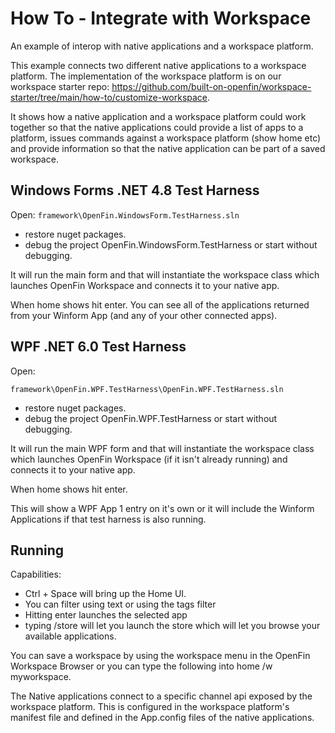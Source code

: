 # How To - Integrate with Workspace

An example of interop with native applications and a workspace platform.

This example connects two different native applications to a workspace platform. The implementation of the workspace platform is on our workspace starter repo: <https://github.com/built-on-openfin/workspace-starter/tree/main/how-to/customize-workspace>.

It shows how a native application and a workspace platform could work together so that the native applications could provide a list of apps to a platform, issues commands against a workspace platform (show home etc) and provide information so that the native application can be part of a saved workspace.
## Windows Forms .NET 4.8 Test Harness

Open:
`framework\OpenFin.WindowsForm.TestHarness.sln`

* restore nuget packages.
* debug the project OpenFin.WindowsForm.TestHarness or start without debugging.

It will run the main form and that will instantiate the workspace class which launches OpenFin Workspace and connects it to your native app.

When home shows hit enter. You can see all of the applications returned from your Winform App (and any of your other connected apps).

## WPF .NET 6.0 Test Harness

Open:

`framework\OpenFin.WPF.TestHarness\OpenFin.WPF.TestHarness.sln`

* restore nuget packages.
* debug the project OpenFin.WPF.TestHarness or start without debugging.

It will run the main WPF form and that will instantiate the workspace class which launches OpenFin Workspace (if it isn't already running) and connects it to your native app.

When home shows hit enter.

This will show a WPF App 1 entry on it's own or it will include the Winform Applications if that test harness is also running.

## Running

Capabilities:

* Ctrl + Space will bring up the Home UI.
* You can filter using text or using the tags filter
* Hitting enter launches the selected app
* typing /store will let you launch the store which will let you browse your available applications.

You can save a workspace by using the workspace menu in the OpenFin Workspace Browser or you can type the following into home /w myworkspace.

The Native applications connect to a specific channel api exposed by the workspace platform. This is configured in the workspace platform's manifest file and defined in the App.config files of the native applications. 